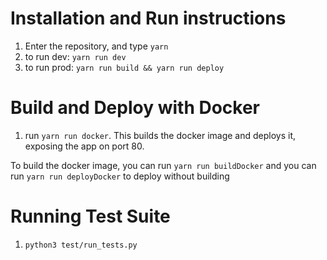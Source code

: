# Installation and Run instructions
1. Enter the repository, and type `yarn`
2. to run dev: `yarn run dev`
3. to run prod: `yarn run build && yarn run deploy`

# Build and Deploy with Docker
1. run `yarn run docker`. This builds the docker image and deploys it, exposing the app on port 80.

To build the docker image, you can run `yarn run buildDocker`
and you can run `yarn run deployDocker` to deploy without building

# Running Test Suite 
1. `python3 test/run_tests.py`
